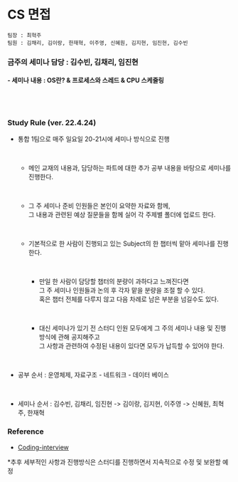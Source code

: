 # CS 면접

```
팀장 : 최혁주
팀원 : 김채리, 김이랑, 한재혁, 이주영, 신혜원, 김지현, 임진현, 김수빈
```



### 금주의 세미나 담당 : 김수빈, 김채리, 임진현

#### - 세미나 내용 : OS란? & 프로세스와 스레드 & CPU 스케줄링 

<br>

<br>

### Study Rule (ver. 22.4.24) 

- 통합 1팀으로 매주 일요일 20-21시에 세미나 방식으로 진행
  
  <br>
  
  - 메인 교재의 내용과, 담당하는 파트에 대한 추가 공부 내용을 바탕으로 세미나를 진행한다.
  
    <br>
  
  - 그 주 세미나 준비 인원들은 본인이 요약한 자료와 함께, <br>그 내용과 관련된 예상 질문들을 함께 실어 각 주제별 폴더에 업로드 한다.
  
    <br>
  
  - 기본적으로 한 사람이 진행되고 있는 Subject의 한 챕터씩 맡아 세미나를 진행한다.
    
    <br>
    
    - 만일 한 사람이 담당할 챕터의 분량이 과하다고 느껴진다면<br> 그 주 세미나 인원들과 논의 후 각자 맡을 분량을 조절 할 수 있다.<br> 혹은 챕터 전체를 다루지 않고 다음 차례로 남은 부분을 넘길수도 있다. 
    
      <br>
    
    - 대신 세미나가 있기 전 스터디 인원 모두에게 그 주의 세미나 내용 및 진행방식에 관해 공지해주고<br> 그 사항과 관련하여 수정된 내용이 있다면 모두가 납득할 수 있어야 한다.
  
  <br>
  
- 공부 순서 : 운영체제, 자료구조 - 네트워크 - 데이터 베이스 

  <br>

- 세미나 순서 : 김수빈, 김채리, 임진현 -> 김이랑, 김지현, 이주영 -> 신혜원, 최혁주, 한재혁



### Reference

- [Coding-interview](https://github.com/qkraudghgh/coding-interview)



*추후 세부적인 사항과 진행방식은 스터디를 진행하면서 지속적으로 수정 및 보완할 예정

